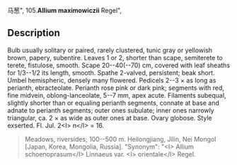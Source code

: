 马葱",
105.**Allium maximowiczii** Regel",

## Description
Bulb usually solitary or paired, rarely clustered, tunic gray or yellowish brown, papery, subentire. Leaves 1 or 2, shorter than scape, semiterete to terete, fistulose, smooth. Scape 20--40(--70) cm, covered with leaf sheaths for 1/3--1/2 its length, smooth. Spathe 2-valved, persistent; beak short. Umbel hemispheric, densely many flowered. Pedicels 2--3 × as long as perianth, ebracteolate. Perianth rose pink or dark pink; segments with red, fine midvein, oblong-lanceolate, 5--7 mm, apex acute. Filaments subequal, slightly shorter than or equaling perianth segments, connate at base and adnate to perianth segments; outer ones subulate; inner ones narrowly triangular, ca. 2 × as wide as outer ones at base. Ovary globose. Style exserted. Fl. Jul. 2&lt;I&gt; n&lt;/I&gt; = 16.

> Meadows, riversides; 100--500 m. Heilongjiang, Jilin, Nei Mongol [Japan, Korea, Mongolia, Russia].
  "Synonym": "&lt;I&gt; Allium schoenoprasum&lt;/I&gt; Linnaeus var. &lt;I&gt; orientale&lt;/I&gt; Regel.
